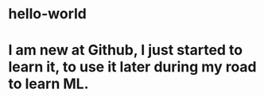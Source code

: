 # hello-world
# I am new at Github, I just started to learn it, to use it later during my road to learn ML.
